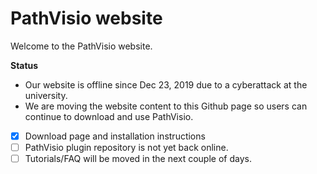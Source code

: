 # PathVisio website
Welcome to the PathVisio website.

**Status**
* Our website is offline since Dec 23, 2019 due to a cyberattack at the university.
* We are moving the website content to this Github page so users can continue to download and use PathVisio.

- [x] Download page and installation instructions
- [ ] PathVisio plugin repository is not yet back online.
- [ ] Tutorials/FAQ will be moved in the next couple of days.
